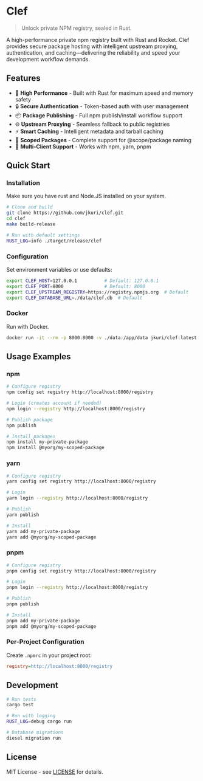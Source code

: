 # Clef

> Unlock private NPM registry, sealed in Rust.

A high-performance private npm registry built with Rust and Rocket. Clef provides secure package hosting with intelligent upstream proxying, authentication, and caching—delivering the reliability and speed your development workflow demands.

## Features

- 🚀 **High Performance** - Built with Rust for maximum speed and memory safety
- 🔒 **Secure Authentication** - Token-based auth with user management
- 📦 **Package Publishing** - Full npm publish/install workflow support
- 🌐 **Upstream Proxying** - Seamless fallback to public registries
- ⚡ **Smart Caching** - Intelligent metadata and tarball caching
- 🎯 **Scoped Packages** - Complete support for @scope/package naming
- 🔄 **Multi-Client Support** - Works with npm, yarn, pnpm

## Quick Start

### Installation

Make sure you have rust and Node.JS installed on your system.

```bash
# Clone and build
git clone https://github.com/jkuri/clef.git
cd clef
make build-release

# Run with default settings
RUST_LOG=info ./target/release/clef
```

### Configuration

Set environment variables or use defaults:

```bash
export CLEF_HOST=127.0.0.1          # Default: 127.0.0.1
export CLEF_PORT=8000               # Default: 8000
export CLEF_UPSTREAM_REGISTRY=https://registry.npmjs.org  # Default
export CLEF_DATABASE_URL=./data/clef.db  # Default
```

### Docker

Run with Docker.

```sh
docker run -it --rm -p 8000:8000 -v ./data:/app/data jkuri/clef:latest
```

## Usage Examples

### npm

```bash
# Configure registry
npm config set registry http://localhost:8000/registry

# Login (creates account if needed)
npm login --registry http://localhost:8000/registry

# Publish package
npm publish

# Install packages
npm install my-private-package
npm install @myorg/my-scoped-package
```

### yarn

```bash
# Configure registry
yarn config set registry http://localhost:8000/registry

# Login
yarn login --registry http://localhost:8000/registry

# Publish
yarn publish

# Install
yarn add my-private-package
yarn add @myorg/my-scoped-package
```

### pnpm

```bash
# Configure registry
pnpm config set registry http://localhost:8000/registry

# Login
pnpm login --registry http://localhost:8000/registry

# Publish
pnpm publish

# Install
pnpm add my-private-package
pnpm add @myorg/my-scoped-package
```

### Per-Project Configuration

Create `.npmrc` in your project root:

```ini
registry=http://localhost:8000/registry
```

## Development

```bash
# Run tests
cargo test

# Run with logging
RUST_LOG=debug cargo run

# Database migrations
diesel migration run
```

## License

MIT License - see [LICENSE](LICENSE) for details.
